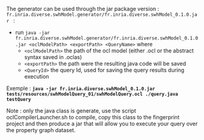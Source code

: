 The generator can be used through the jar package version : ```fr.inria.diverse.swhModel.generator/fr.inria.diverse.swhModel_0.1.0.jar ``` : 
* run ```java -jar fr.inria.diverse.swhModel.generator/fr.inria.diverse.swhModel_0.1.0.jar <oclModelPath> <exportPath> <QueryName>``` where 
  * ```<oclModelPath>``` the path of the ocl model (either .ocl or the abstract syntax saved in .oclas)
  * ```<exportPath>``` the path were the resulting java code will be saved
  * ```<QueryId>``` the query Id, used for saving the query results during execution

Exemple : **```java -jar fr.inria.diverse.swhModel_0.1.0.jar tests/resources/swhModelQuery_01/swhModelQuery.ocl ./query.java testQuery```**

Note : only the java class is generate, use the script oclCompilerLauncher.sh to compile, copy this class to the fingerprint project and then produce a jar that will allow you to execute your query over the property graph dataset.